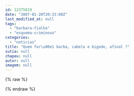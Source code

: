 ```yaml
---
id: 12375819
date: "2007-01-20T20:33:00Z"
last_modified_at: null
tags:
  - "barbara-fialho"
  - "esquema-criminoso"
categories:
  - "noticias"
title: "Quem far\u00e1 barba, cabelo e bigode, afinal ?"
sutia: null
chapeu: null
autor: null
imagem: null
---
```

{% raw %}
<p> </p>
{% endraw %}